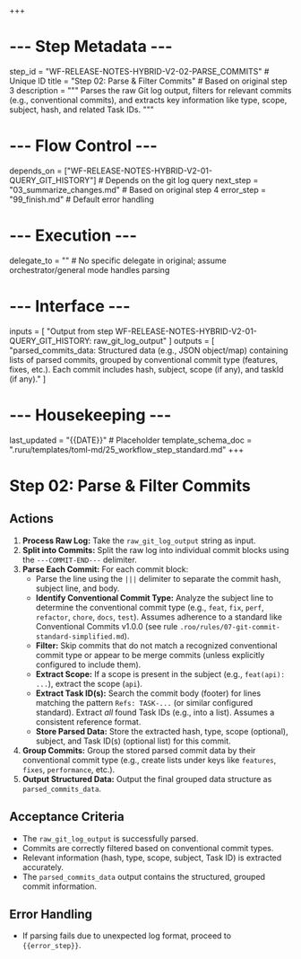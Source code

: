 +++
# --- Step Metadata ---
step_id = "WF-RELEASE-NOTES-HYBRID-V2-02-PARSE_COMMITS" # Unique ID
title = "Step 02: Parse & Filter Commits" # Based on original step 3
description = """
Parses the raw Git log output, filters for relevant commits (e.g., conventional commits),
and extracts key information like type, scope, subject, hash, and related Task IDs.
"""

# --- Flow Control ---
depends_on = ["WF-RELEASE-NOTES-HYBRID-V2-01-QUERY_GIT_HISTORY"] # Depends on the git log query
next_step = "03_summarize_changes.md" # Based on original step 4
error_step = "99_finish.md" # Default error handling

# --- Execution ---
delegate_to = "" # No specific delegate in original; assume orchestrator/general mode handles parsing

# --- Interface ---
inputs = [
    "Output from step WF-RELEASE-NOTES-HYBRID-V2-01-QUERY_GIT_HISTORY: raw_git_log_output"
]
outputs = [
    "parsed_commits_data: Structured data (e.g., JSON object/map) containing lists of parsed commits, grouped by conventional commit type (features, fixes, etc.). Each commit includes hash, subject, scope (if any), and taskId (if any)."
]

# --- Housekeeping ---
last_updated = "{{DATE}}" # Placeholder
template_schema_doc = ".ruru/templates/toml-md/25_workflow_step_standard.md"
+++

# Step 02: Parse & Filter Commits

## Actions

1.  **Process Raw Log:** Take the `raw_git_log_output` string as input.
2.  **Split into Commits:** Split the raw log into individual commit blocks using the `---COMMIT-END---` delimiter.
3.  **Parse Each Commit:** For each commit block:
    *   Parse the line using the ` ||| ` delimiter to separate the commit hash, subject line, and body.
    *   **Identify Conventional Commit Type:** Analyze the subject line to determine the conventional commit type (e.g., `feat`, `fix`, `perf`, `refactor`, `chore`, `docs`, `test`). Assumes adherence to a standard like Conventional Commits v1.0.0 (see rule `.roo/rules/07-git-commit-standard-simplified.md`).
    *   **Filter:** Skip commits that do not match a recognized conventional commit type or appear to be merge commits (unless explicitly configured to include them).
    *   **Extract Scope:** If a scope is present in the subject (e.g., `feat(api): ...`), extract the scope (`api`).
    *   **Extract Task ID(s):** Search the commit body (footer) for lines matching the pattern `Refs: TASK-...` (or similar configured standard). Extract *all* found Task IDs (e.g., into a list). Assumes a consistent reference format.
    *   **Store Parsed Data:** Store the extracted hash, type, scope (optional), subject, and Task ID(s) (optional list) for this commit.
4.  **Group Commits:** Group the stored parsed commit data by their conventional commit type (e.g., create lists under keys like `features`, `fixes`, `performance`, etc.).
5.  **Output Structured Data:** Output the final grouped data structure as `parsed_commits_data`.

## Acceptance Criteria

*   The `raw_git_log_output` is successfully parsed.
*   Commits are correctly filtered based on conventional commit types.
*   Relevant information (hash, type, scope, subject, Task ID) is extracted accurately.
*   The `parsed_commits_data` output contains the structured, grouped commit information.

## Error Handling

*   If parsing fails due to unexpected log format, proceed to `{{error_step}}`.